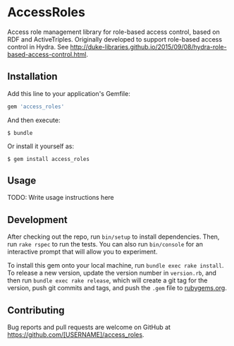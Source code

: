 # AccessRoles

Access role management library for role-based access control, based on RDF and ActiveTriples. Originally developed to support role-based access control in Hydra. See http://duke-libraries.github.io/2015/09/08/hydra-role-based-access-control.html.

## Installation

Add this line to your application's Gemfile:

```ruby
gem 'access_roles'
```

And then execute:

    $ bundle

Or install it yourself as:

    $ gem install access_roles

## Usage

TODO: Write usage instructions here

## Development

After checking out the repo, run `bin/setup` to install dependencies. Then, run `rake rspec` to run the tests. You can also run `bin/console` for an interactive prompt that will allow you to experiment.

To install this gem onto your local machine, run `bundle exec rake install`. To release a new version, update the version number in `version.rb`, and then run `bundle exec rake release`, which will create a git tag for the version, push git commits and tags, and push the `.gem` file to [rubygems.org](https://rubygems.org).

## Contributing

Bug reports and pull requests are welcome on GitHub at https://github.com/[USERNAME]/access_roles.

